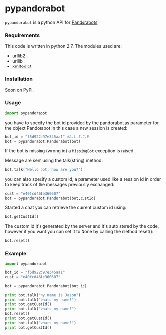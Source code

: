 # pypandorabot
`pypandorabot` is a python API for [Pandorabots](http://www.pandorabots.com/)

### Requirements
This code is written in python 2.7.
The modules used are:
* urllib2
* urllib
* [xmltodict](https://github.com/martinblech/xmltodict)

### Installation
Soon on PyPi.

### Usage

```python
import pypandorabot
```

you have to specify the bot id provided by the pandorabot as parameter for the objext Pandorabot
In this case a new session is created: 
```python
bot_id = "f5d922d97e345aa1" #A.L.I.C.E.
bot = pypandorabot.Pandorabot(bot)
```
If the bot is missing (wrong id) a `MissingBot` exception is raised.

Message are sent using the talk(string) method:
```python
bot.talk("Hello bot, how are you?")
```
you can also specify a custom id, a parameter used like a session id in order to keep track of the messages previously exchanged:

```python
cust = "e40fcd461e360607"
bot = pypandorabot.Pandorabot(bot,custId)
```

Started a chat you can retrieve the current custom id using:
```Python
bot.getCustId()
```
The custom id it's generated by the server and it's auto stored by the code, however if you want you can set it to None by calling the method reset():

```Python
bot.reset()
```

### Example

```Python
import pypandorabot

bot_id = "f5d922d97e345aa1"
cust = "e40fcd461e360607"

bot = pypandorabot.Pandorabot(bot_id)

print bot.talk("My name is Jason")
print bot.talk("whats my name?")
print bot.getCustId()
print bot.talk("whats my name?")
bot.reset()
print bot.getCustId()
print bot.talk("whats my name?")
print bot.getCustId()
```
